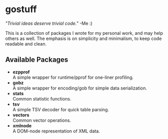 gostuff
=======

*"Trivial ideas deserve trivial code."* -Me :)

This is a collection of packages I wrote for my personal work, and may help
others as well. The emphasis is on simplicity and minimalism, to keep code
readable and clean.

Available Packages
------------------

* **ezpprof**  
  A simple wrapper for runtime/pprof for one-liner profiling.
* **gobz**  
  A simple wrapper for encoding/gob for simple data serialization.
* **stats**  
  Common statistic functions.
* **tsv**  
  A simple TSV decoder for quick table parsing.
* **vectors**  
  Common vector operations.
* **xmlnode**  
  A DOM-node representation of XML data.
